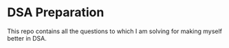 # DSA Preparation

This repo contains all the questions to which I am solving for making myself better in DSA.
